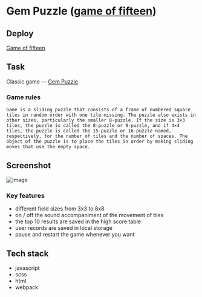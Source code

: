 # Gem Puzzle ([game of fifteen](<(https://en.wikipedia.org/wiki/15_puzzle)>))

## Deploy

[Game of fifteen](<(https://en.wikipedia.org/wiki/15_puzzle)>)

## Task

Сlassic game — [Gem Puzzle](https://en.wikipedia.org/wiki/15_puzzle)

### Game rules

`Game is a sliding puzzle that consists of a frame of numbered square tiles in random order with one tile missing. The puzzle also exists in other sizes, particularly the smaller 8-puzzle. If the size is 3×3 tiles, the puzzle is called the 8-puzzle or 9-puzzle, and if 4×4 tiles, the puzzle is called the 15-puzzle or 16-puzzle named, respectively, for the number of tiles and the number of spaces. The object of the puzzle is to place the tiles in order by making sliding moves that use the empty space.`

## Screenshot

![image](https://github.com/Alesia-Abaeva/fifteen/assets/101274979/cbf748c5-aa72-4388-8fa7-5839a59f0a63)

### Key features

- different field sizes from 3x3 to 8x8
- on / off the sound accompaniment of the movement of tiles
- the top 10 results are saved in the high score table
- user records are saved in local storage
- pause and restart the game whenever you want

## Tech stack

- javascript
- scss
- html
- webpack
